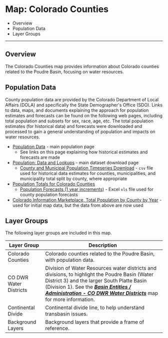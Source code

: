 # Map: Colorado Counties

* Overview
* Population Data
* Layer Groups

---------------

## Overview

The Colorado Counties map provides information about Colorado counties related to the Poudre Basin,
focusing on water resources.

## Population Data

County population data are provided by the Colorado Department of Local Affairs (DOLA)
and specifically the State Demographer's Office (SDO).
Links to data, maps, and documents explaining the approach for population estimates and forecasts
can be found on the following web pages,
including total population and subsets for sex, race, age, etc.
The total population estimates (for historical data) and forecasts
were downloaded and processed to gain a general understanding of population and impacts on water resources.

* [Population Data](https://demography.dola.colorado.gov/population/) - main population page
	+ See links on this page explaining how historical estimates and forecasts are made
* [Population: Data and Lookups](https://demography.dola.colorado.gov/population/data) - main dataset download page
	+ [County and Municipal Population Timeseries Download](https://storage.googleapis.com/co-publicdata/county-muni-timeseries.csv) - `csv`
	file used for historical data estimates for counties, municipalities, and municipality total split by county, where appropriate
* [Population Totals for Colorado Counties](https://demography.dola.colorado.gov/population/population-totals-counties/#population-totals-for-colorado-counties)
	+ [Population Forecasts (1 year increments)](https://drive.google.com/uc?export=download&id=0B-vz6H4k4SESdkNHSng2VGlEc1k) - Excel `xls` file
	used for county population forecasts
* [Colorado Information Marketplace, Total Population by County by Year](https://data.colorado.gov/Demographics/Total-Population-by-County-by-Year/9dd2-kw29) - used
for initial map data, but the data from above are now used

## Layer Groups

The following layer groups are included in this map.

| **Layer Group** | **Description** |
| -- | -- |
| Colorado Counties | Colorado counties related to the Poudre Basin, with population data. |
| CO DWR Water Districts | Division of Water Resources water districts and divisions, to highlight the Poudre Basin (Water District 3) and the larger South Platte Basin (Division 1).  See the [***Basin Entities / Administration - CO DWR Water Districts***](#map/entities-codwr-waterdistricts) map for more information. |
| Continental Divide | Continental divide line, to help understand transbasin issues. |
| Background Layers | Background layers that provide a frame of reference. |
